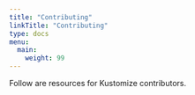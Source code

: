 ```yaml
---
title: "Contributing"
linkTitle: "Contributing"
type: docs
menu:
  main:
    weight: 99
---
```


Follow are resources for Kustomize contributors.
